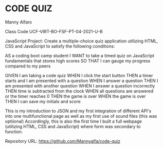# CODE QUIZ
 Manny Alfaro

Class Code UCF-VIRT-BO-FSF-PT-04-2021-U-B

JavaScript Project: Create a multiple-choice quiz application utilizing HTML, CSS and JavaScript to satisfy the following conditions:

AS a coding boot camp student
I WANT to take a timed quiz on JavaScript fundamentals that stores high scores
SO THAT I can gauge my progress compared to my peers

GIVEN I am taking a code quiz
WHEN I click the start button
THEN a timer starts and I am presented with a question
WHEN I answer a question
THEN I am presented with another question
WHEN I answer a question incorrectly
THEN time is subtracted from the clock
WHEN all questions are answered or the timer reaches 0
THEN the game is over
WHEN the game is over
THEN I can save my initials and score

This is my introduction to JSON and my first integration of different API's into one multifunctional page as well as my first use of sound files (this was optiional)
Accordingly, this is also the first time I built a full webpage (utilizing HTML, CSS and JavaScript) where form was secondary to function.

Repository URL: https://github.com/Mannyalfa/code-quiz
